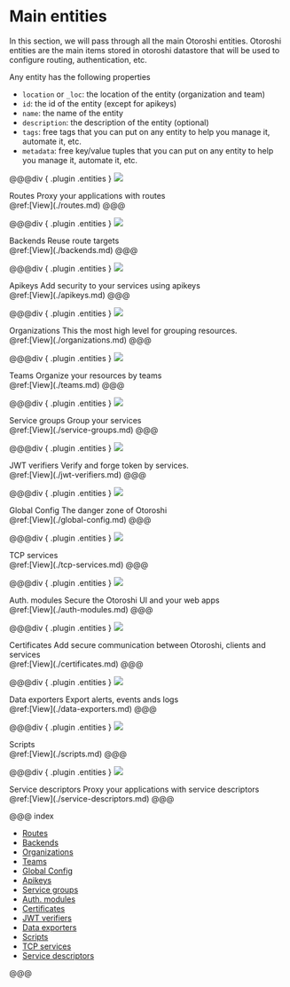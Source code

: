 
# Main entities

In this section, we will pass through all the main Otoroshi entities. Otoroshi entities are the main items stored in otoroshi datastore that will be used to configure routing, authentication, etc.

Any entity has the following properties

* `location` or `_loc`: the location of the entity (organization and team)
* `id`: the id of the entity (except for apikeys)
* `name`: the name of the entity
* `description`: the description of the entity (optional)
* `tags`: free tags that you can put on any entity to help you manage it, automate it, etc.
* `metadata`: free key/value tuples that you can put on any entity to help you manage it, automate it, etc.

@@@div { .plugin .entities }
<img src="../imgs/entities-routes.png">
<div>
<span>Routes</span>
<span>Proxy your applications with routes</span>
</div>
@ref:[View](./routes.md)
@@@

@@@div { .plugin .entities }
<img src="../imgs/entities-certificates.png">
<div>
<span>Backends</span>
<span>Reuse route targets</span>
</div>
@ref:[View](./backends.md)
@@@

@@@div { .plugin .entities }
<img src="../imgs/entities-keys.png">
<div>
<span>Apikeys</span>
<span>Add security to your services using apikeys</span>
</div>
@ref:[View](./apikeys.md)
@@@


@@@div { .plugin .entities }
<img src="../imgs/entities-groups.png">
<div>
<span>Organizations</span>
<span>This the most high level for grouping resources.</span>
</div>
@ref:[View](./organizations.md)
@@@

@@@div { .plugin .entities }
<img src="../imgs/entities-groups.png">
<div>
<span>Teams</span>
<span>Organize your resources by teams</span>
</div>
@ref:[View](./teams.md)
@@@

@@@div { .plugin .entities }
<img src="../imgs/entities-groups.png">
<div>
<span>Service groups</span>
<span>Group your services</span>
</div>
@ref:[View](./service-groups.md)
@@@

@@@div { .plugin .entities }
<img src="../imgs/entities-keys.png">
<div>
<span>JWT verifiers</span>
<span>Verify and forge token by services.</span>
</div>
@ref:[View](./jwt-verifiers.md)
@@@

@@@div { .plugin .entities }
<img src="../imgs/entities-danger-zone.png">
<div>
<span>Global Config</span>
<span>The danger zone of Otoroshi</span>
</div>
@ref:[View](./global-config.md)
@@@

@@@div { .plugin .entities }
<img src="../imgs/entities-services.png">
<div>
<span>TCP services</span>
<span></span>
</div>
@ref:[View](./tcp-services.md)
@@@

@@@div { .plugin .entities }
<img src="../imgs/entities-security.png">
<div>
<span>Auth. modules</span>
<span>Secure the Otoroshi UI and your web apps</span>
</div>
@ref:[View](./auth-modules.md)
@@@

@@@div { .plugin .entities }
<img src="../imgs/entities-certificates.png">
<div>
<span>Certificates</span>
<span>Add secure communication between Otoroshi, clients and services</span>
</div>
@ref:[View](./certificates.md)
@@@

@@@div { .plugin .entities }
<img src="../imgs/entities-plugins.png">
<div>
<span>Data exporters</span>
<span>Export alerts, events ands logs</span>
</div>
@ref:[View](./data-exporters.md)
@@@

@@@div { .plugin .entities }
<img src="../imgs/entities-groups.png">
<div>
<span>Scripts</span>
<span></span>
</div>
@ref:[View](./scripts.md)
@@@

@@@div { .plugin .entities }
<img src="../imgs/entities-services.png">
<div>
<span>Service descriptors</span>
<span>Proxy your applications with service descriptors</span>
</div>
@ref:[View](./service-descriptors.md)
@@@

@@@ index

* [Routes](./routes.md)
* [Backends](./backends.md)
* [Organizations](./organizations.md)
* [Teams](./teams.md)
* [Global Config](./global-config.md)
* [Apikeys](./apikeys.md)
* [Service groups](./service-groups.md)
* [Auth. modules](./auth-modules.md)
* [Certificates](./certificates.md)
* [JWT verifiers](./jwt-verifiers.md)
* [Data exporters](./data-exporters.md)
* [Scripts](./scripts.md)
* [TCP services](./tcp-services.md)
* [Service descriptors](./service-descriptors.md)

@@@
